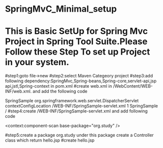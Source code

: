 # SpringMvC_Minimal_setup
# This is Basic SetUp for Spring Mvc Project in Spring Tool Suite.Please Follow these Step To set up Project in your system.
#step1:goto file->new
#step2:select Maven Categeory project 
#step3:add following dependency:SpringMvc,Spring-beans,Spring-core,servlet-api,jsp api,jstl,Spring-context in pom.xml
#create web.xml in  /WebContent/WEB-INF/web.xml. and add the following code 

<?xml version="1.0" encoding="UTF-8"?>
<web-app xmlns:xsi="http://www.w3.org/2001/XMLSchema-instance" xmlns="http://java.sun.com/xml/ns/j2ee" xmlns:web="http://xmlns.jcp.org/xml/ns/javaee" xsi:schemaLocation="http://java.sun.com/xml/ns/j2ee http://java.sun.com/xml/ns/j2ee/web-app_2_4.xsd" id="WebApp_ID" version="2.4">
  <servlet>
    <servlet-name>SpringSample</servlet-name>
    <servlet-class>
         org.springframework.web.servlet.DispatcherServlet
      </servlet-class>
    <init-param>
      <param-name>contextConfigLocation</param-name>
      <param-value>/WEB-INF/SpringSample-servlet.xml</param-value>
    </init-param>
    <load-on-startup>1</load-on-startup>
  </servlet>
  
  <servlet-mapping>
    <servlet-name>SpringSample</servlet-name>
    <url-pattern>/</url-pattern>
  </servlet-mapping>
</web-app>
#step4:create /WEB-INF/SpringSample-servlet.xml and add following code

<beans xmlns="http://www.springframework.org/schema/beans"
   xmlns:context="http://www.springframework.org/schema/context"
   xmlns:xsi="http://www.w3.org/2001/XMLSchema-instance"
   xsi:schemaLocation="
   http://www.springframework.org/schema/beans     
   http://www.springframework.org/schema/beans/spring-beans.xsd
   http://www.springframework.org/schema/context 
   http://www.springframework.org/schema/context/spring-context.xsd">
   
   <!-- Adding Support for Component Scan -->
   <context:component-scan base-package="org.study" />
   
   <!-- Configure View Resolver -->
   <bean class="org.springframework.web.servlet.view.InternalResourceViewResolver">
      <property name="prefix" value="/WEB-INF/" />
      <property name="suffix" value=".jsp" />
   </bean>
 
   </beans>
   #step5:create a package org.study under this package create a Controller class which return hello.jsp
   #create hello.jsp

